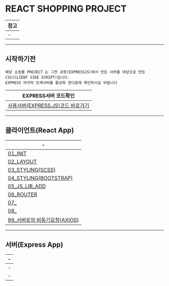 # REACT SHOPPING PROJECT 

|참고|
|-|
|-|

---
시작하기전
---
```
해당 쇼핑몰 PROJECT 는 그전 과정(EXPRESSJS)에서 만든 서버를 대상으로 만든 CSS(CLIENT SIDE SCRIPT)입니다.
EXPRESS 마지막 단계서버를 활성화 한다음에 확인하시길 바랍니다
```
|EXPRESS서버 코드확인|
|-|
|[사용서버(EXPRESS.JS)코드 바로가기](./)|


---
클라이언트(React App)
---
|-|
|-|
|[01_INIT](./DOCUMENT/01)|
|[02_LAYOUT](./DOCUMENT/02)|
|[03_STYLING(SCSS)](./DOCUMENT/03)|
|[04_STYLING(BOOTSTRAP)](./DOCUMENT/04)|
|[05_JS_LIB_ADD](./DOCUMENT/05)|
|[06_ROUTER](./DOCUMENT/06)|
|[07_](./DOCUMENT/07)|
|[08_](./DOCUMENT/08)|
|[99_서버로의 비동기요청(AXIOS)](./DOCUMENT/99)|



---
서버(Express App)
---

|-|
|-|
|-|
|-|



```



```
